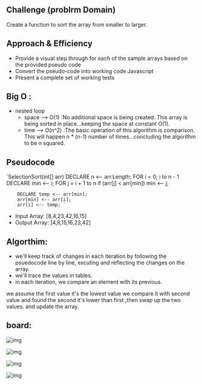 

## Challenge (problrm Domain)
   
Create a function to sort the array from smaller to larger.


## Approach & Efficiency
* Provide a visual step through for each of the sample arrays based on the provided pseudo code
* Convert the pseudo-code into working code Javascript
* Present a complete set of working tests

## Big O :
- nested loop 
    - space --> O(1) :No additional space is being created. This array is being sorted in place…keeping the space at constant O(1).
    - time --> O(n^2) :The basic operation of this algorithm is comparison. This will happen n * (n-1) number of times…concluding the algorithm to be n squared.



## Pseudocode
`SelectionSort(int[] arr)
    DECLARE n <-- arr.Length;
    FOR i = 0; i to n - 1  
        DECLARE min <-- i;
        FOR j = i + 1 to n
            if (arr[j] < arr[min])
                min <-- j;

        DECLARE temp <-- arr[min];
        arr[min] <-- arr[i];
        arr[i] <-- temp; `

* Input Array: [8,4,23,42,16,15]
* Output Array: [4,8,15,16,23,42]


## Algorthim:
* we'll keep track of changes in each iteration by following the psuedocode line by line, excuting and reflecting the changes on the array.
* we'll trace the values in tables.
* in each iteration, we compare an element with its previous.

we assume the first value it's the lowest value we compare it with second value and found the second it's lower than first ,then swap up the two values.
and update the array.



## board:

![img]('/assest/iteration1.jpg')

![img]('../../assest/iteration2.jpg')

![img]('../iterartion3.jpg')

![img]('./assest/iteration4.jpg')

